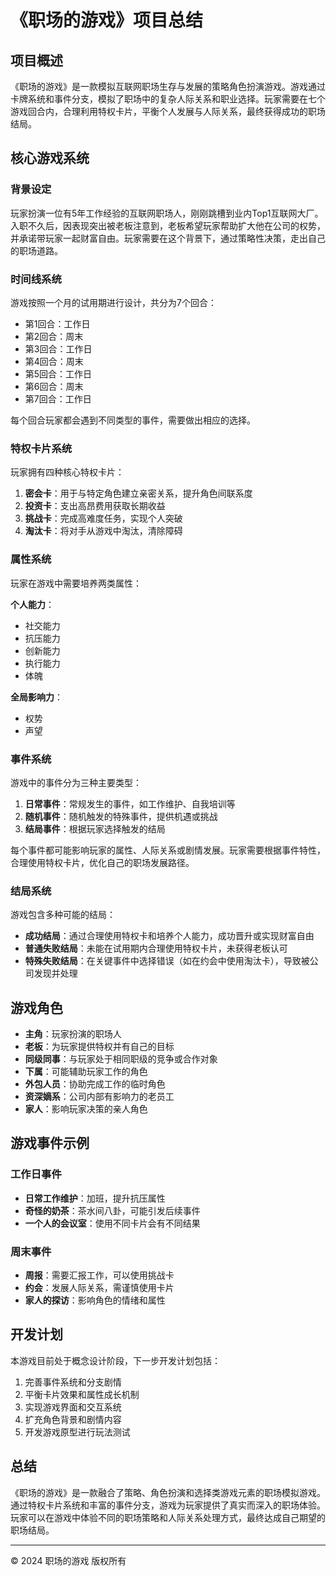 # 《职场的游戏》项目总结

## 项目概述

《职场的游戏》是一款模拟互联网职场生存与发展的策略角色扮演游戏。游戏通过卡牌系统和事件分支，模拟了职场中的复杂人际关系和职业选择。玩家需要在七个游戏回合内，合理利用特权卡片，平衡个人发展与人际关系，最终获得成功的职场结局。

## 核心游戏系统

### 背景设定

玩家扮演一位有5年工作经验的互联网职场人，刚刚跳槽到业内Top1互联网大厂。入职不久后，因表现突出被老板注意到，老板希望玩家帮助扩大他在公司的权势，并承诺带玩家一起财富自由。玩家需要在这个背景下，通过策略性决策，走出自己的职场道路。

### 时间线系统

游戏按照一个月的试用期进行设计，共分为7个回合：
- 第1回合：工作日
- 第2回合：周末
- 第3回合：工作日
- 第4回合：周末
- 第5回合：工作日
- 第6回合：周末
- 第7回合：工作日

每个回合玩家都会遇到不同类型的事件，需要做出相应的选择。

### 特权卡片系统

玩家拥有四种核心特权卡片：

1. **密会卡**：用于与特定角色建立亲密关系，提升角色间联系度
2. **投资卡**：支出高昂费用获取长期收益
3. **挑战卡**：完成高难度任务，实现个人突破
4. **淘汰卡**：将对手从游戏中淘汰，清除障碍

### 属性系统

玩家在游戏中需要培养两类属性：

**个人能力**：
- 社交能力
- 抗压能力
- 创新能力
- 执行能力
- 体魄

**全局影响力**：
- 权势
- 声望

### 事件系统

游戏中的事件分为三种主要类型：

1. **日常事件**：常规发生的事件，如工作维护、自我培训等
2. **随机事件**：随机触发的特殊事件，提供机遇或挑战
3. **结局事件**：根据玩家选择触发的结局

每个事件都可能影响玩家的属性、人际关系或剧情发展。玩家需要根据事件特性，合理使用特权卡片，优化自己的职场发展路径。

### 结局系统

游戏包含多种可能的结局：
- **成功结局**：通过合理使用特权卡和培养个人能力，成功晋升或实现财富自由
- **普通失败结局**：未能在试用期内合理使用特权卡片，未获得老板认可
- **特殊失败结局**：在关键事件中选择错误（如在约会中使用淘汰卡），导致被公司发现并处理

## 游戏角色

- **主角**：玩家扮演的职场人
- **老板**：为玩家提供特权并有自己的目标
- **同级同事**：与玩家处于相同职级的竞争或合作对象
- **下属**：可能辅助玩家工作的角色
- **外包人员**：协助完成工作的临时角色
- **资深嫡系**：公司内部有影响力的老员工
- **家人**：影响玩家决策的亲人角色

## 游戏事件示例

### 工作日事件
- **日常工作维护**：加班，提升抗压属性
- **奇怪的奶茶**：茶水间八卦，可能引发后续事件
- **一个人的会议室**：使用不同卡片会有不同结果

### 周末事件
- **周报**：需要汇报工作，可以使用挑战卡
- **约会**：发展人际关系，需谨慎使用卡片
- **家人的探访**：影响角色的情绪和属性

## 开发计划

本游戏目前处于概念设计阶段，下一步开发计划包括：

1. 完善事件系统和分支剧情
2. 平衡卡片效果和属性成长机制
3. 实现游戏界面和交互系统
4. 扩充角色背景和剧情内容
5. 开发游戏原型进行玩法测试

## 总结

《职场的游戏》是一款融合了策略、角色扮演和选择类游戏元素的职场模拟游戏。通过特权卡片系统和丰富的事件分支，游戏为玩家提供了真实而深入的职场体验。玩家可以在游戏中体验不同的职场策略和人际关系处理方式，最终达成自己期望的职场结局。

---

© 2024 职场的游戏 版权所有 